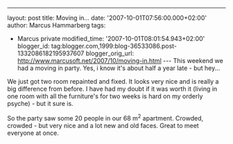 ---
layout: post
title: Moving in...
date: '2007-10-01T07:56:00.000+02:00'
author: Marcus Hammarberg
tags:
  - Marcus private
modified_time: '2007-10-01T08:01:54.943+02:00'
blogger_id: tag:blogger.com,1999:blog-36533086.post-1332086182195937607
blogger_orig_url: http://www.marcusoft.net/2007/10/moving-in.html ---
This weekend we had a moving in party. Yes, i know it's about half a
year late - but hey...

We just got two room repainted and fixed. It looks very nice and is
really a big difference from before. I have had my doubt if it was worth
it (living in one room with all the furniture's for two weeks is hard on
my orderly psyche) - but it sure is.

So the party saw some 20 people in our 68 m<sup>2</sup> apartment.
Crowded, crowded - but very nice and a lot new and old faces. Great to
meet everyone at once.

